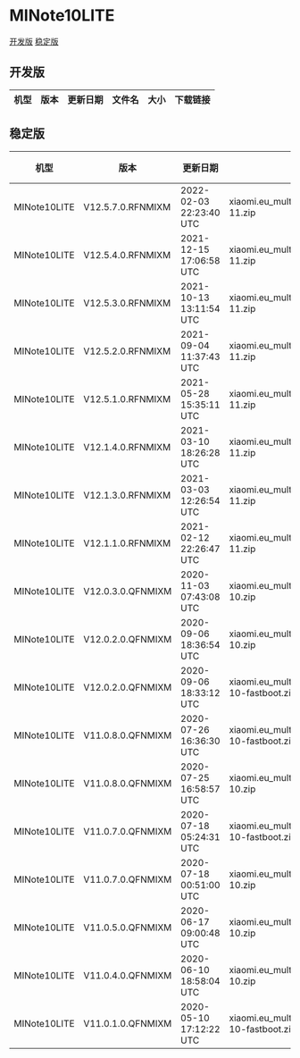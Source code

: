 # MINote10LITE
[开发版](#开发版)  [稳定版](#稳定版)
## 开发版
| 机型 | 版本 | 更新日期 | 文件名 | 大小 | 下载链接 |
| ---- | ---- | ---- | ---- | ---- | ---- |
## 稳定版
| 机型 | 版本 | 更新日期 | 文件名 | 大小 | 下载链接 |
| ---- | ---- | ---- | ---- | ---- | ---- |
| MINote10LITE | V12.5.7.0.RFNMIXM | 2022-02-03 22:23:40 UTC | xiaomi.eu_multi_MINote10LITE_V12.5.7.0.RFNMIXM_v12-11.zip | 3.0 GB | [SourceForge](https://sourceforge.net/projects/xiaomi-eu-multilang-miui-roms/files/xiaomi.eu/MIUI-STABLE-RELEASES/MIUIv12/xiaomi.eu_multi_MINote10LITE_V12.5.7.0.RFNMIXM_v12-11.zip/download) |
| MINote10LITE | V12.5.4.0.RFNMIXM | 2021-12-15 17:06:58 UTC | xiaomi.eu_multi_MINote10LITE_V12.5.4.0.RFNMIXM_v12-11.zip | 3.0 GB | [SourceForge](https://sourceforge.net/projects/xiaomi-eu-multilang-miui-roms/files/xiaomi.eu/MIUI-STABLE-RELEASES/MIUIv12/xiaomi.eu_multi_MINote10LITE_V12.5.4.0.RFNMIXM_v12-11.zip/download) |
| MINote10LITE | V12.5.3.0.RFNMIXM | 2021-10-13 13:11:54 UTC | xiaomi.eu_multi_MINote10LITE_V12.5.3.0.RFNMIXM_v12-11.zip | 3.1 GB | [SourceForge](https://sourceforge.net/projects/xiaomi-eu-multilang-miui-roms/files/xiaomi.eu/MIUI-STABLE-RELEASES/MIUIv12/xiaomi.eu_multi_MINote10LITE_V12.5.3.0.RFNMIXM_v12-11.zip/download) |
| MINote10LITE | V12.5.2.0.RFNMIXM | 2021-09-04 11:37:43 UTC | xiaomi.eu_multi_MINote10LITE_V12.5.2.0.RFNMIXM_v12-11.zip | 3.2 GB | [SourceForge](https://sourceforge.net/projects/xiaomi-eu-multilang-miui-roms/files/xiaomi.eu/MIUI-STABLE-RELEASES/MIUIv12/xiaomi.eu_multi_MINote10LITE_V12.5.2.0.RFNMIXM_v12-11.zip/download) |
| MINote10LITE | V12.5.1.0.RFNMIXM | 2021-05-28 15:35:11 UTC | xiaomi.eu_multi_MINote10LITE_V12.5.1.0.RFNMIXM_v12-11.zip | 3.1 GB | [SourceForge](https://sourceforge.net/projects/xiaomi-eu-multilang-miui-roms/files/xiaomi.eu/MIUI-STABLE-RELEASES/MIUIv12/xiaomi.eu_multi_MINote10LITE_V12.5.1.0.RFNMIXM_v12-11.zip/download) |
| MINote10LITE | V12.1.4.0.RFNMIXM | 2021-03-10 18:26:28 UTC | xiaomi.eu_multi_MINote10LITE_V12.1.4.0.RFNMIXM_v12-11.zip | 3.0 GB | [SourceForge](https://sourceforge.net/projects/xiaomi-eu-multilang-miui-roms/files/xiaomi.eu/MIUI-STABLE-RELEASES/MIUIv12/xiaomi.eu_multi_MINote10LITE_V12.1.4.0.RFNMIXM_v12-11.zip/download) |
| MINote10LITE | V12.1.3.0.RFNMIXM | 2021-03-03 12:26:54 UTC | xiaomi.eu_multi_MINote10LITE_V12.1.3.0.RFNMIXM_v12-11.zip | 3.1 GB | [SourceForge](https://sourceforge.net/projects/xiaomi-eu-multilang-miui-roms/files/xiaomi.eu/MIUI-STABLE-RELEASES/MIUIv12/xiaomi.eu_multi_MINote10LITE_V12.1.3.0.RFNMIXM_v12-11.zip/download) |
| MINote10LITE | V12.1.1.0.RFNMIXM | 2021-02-12 22:26:47 UTC | xiaomi.eu_multi_MINote10LITE_V12.1.1.0.RFNMIXM_v12-11.zip | 3.1 GB | [SourceForge](https://sourceforge.net/projects/xiaomi-eu-multilang-miui-roms/files/xiaomi.eu/MIUI-STABLE-RELEASES/MIUIv12/xiaomi.eu_multi_MINote10LITE_V12.1.1.0.RFNMIXM_v12-11.zip/download) |
| MINote10LITE | V12.0.3.0.QFNMIXM | 2020-11-03 07:43:08 UTC | xiaomi.eu_multi_MINote10LITE_V12.0.3.0.QFNMIXM_v12-10.zip | 2.7 GB | [SourceForge](https://sourceforge.net/projects/xiaomi-eu-multilang-miui-roms/files/xiaomi.eu/MIUI-STABLE-RELEASES/MIUIv12/xiaomi.eu_multi_MINote10LITE_V12.0.3.0.QFNMIXM_v12-10.zip/download) |
| MINote10LITE | V12.0.2.0.QFNMIXM | 2020-09-06 18:36:54 UTC | xiaomi.eu_multi_MINote10LITE_V12.0.2.0.QFNMIXM_v12-10.zip | 2.7 GB | [SourceForge](https://sourceforge.net/projects/xiaomi-eu-multilang-miui-roms/files/xiaomi.eu/MIUI-STABLE-RELEASES/MIUIv12/xiaomi.eu_multi_MINote10LITE_V12.0.2.0.QFNMIXM_v12-10.zip/download) |
| MINote10LITE | V12.0.2.0.QFNMIXM | 2020-09-06 18:33:12 UTC | xiaomi.eu_multi_MINote10LITE_V12.0.2.0.QFNMIXM_v12-10-fastboot.zip | 2.7 GB | [SourceForge](https://sourceforge.net/projects/xiaomi-eu-multilang-miui-roms/files/xiaomi.eu/MIUI-STABLE-RELEASES/MIUIv12/xiaomi.eu_multi_MINote10LITE_V12.0.2.0.QFNMIXM_v12-10-fastboot.zip/download) |
| MINote10LITE | V11.0.8.0.QFNMIXM | 2020-07-26 16:36:30 UTC | xiaomi.eu_multi_MINote10LITE_V11.0.8.0.QFNMIXM_v11-10-fastboot.zip | 2.3 GB | [SourceForge](https://sourceforge.net/projects/xiaomi-eu-multilang-miui-roms/files/xiaomi.eu/MIUI-STABLE-RELEASES/MIUIv11/xiaomi.eu_multi_MINote10LITE_V11.0.8.0.QFNMIXM_v11-10-fastboot.zip/download) |
| MINote10LITE | V11.0.8.0.QFNMIXM | 2020-07-25 16:58:57 UTC | xiaomi.eu_multi_MINote10LITE_V11.0.8.0.QFNMIXM_v11-10.zip | 2.3 GB | [SourceForge](https://sourceforge.net/projects/xiaomi-eu-multilang-miui-roms/files/xiaomi.eu/MIUI-STABLE-RELEASES/MIUIv11/xiaomi.eu_multi_MINote10LITE_V11.0.8.0.QFNMIXM_v11-10.zip/download) |
| MINote10LITE | V11.0.7.0.QFNMIXM | 2020-07-18 05:24:31 UTC | xiaomi.eu_multi_MINote10LITE_V11.0.7.0.QFNMIXM_v11-10-fastboot.zip | 2.3 GB | [SourceForge](https://sourceforge.net/projects/xiaomi-eu-multilang-miui-roms/files/xiaomi.eu/MIUI-STABLE-RELEASES/MIUIv11/xiaomi.eu_multi_MINote10LITE_V11.0.7.0.QFNMIXM_v11-10-fastboot.zip/download) |
| MINote10LITE | V11.0.7.0.QFNMIXM | 2020-07-18 00:51:00 UTC | xiaomi.eu_multi_MINote10LITE_V11.0.7.0.QFNMIXM_v11-10.zip | 2.3 GB | [SourceForge](https://sourceforge.net/projects/xiaomi-eu-multilang-miui-roms/files/xiaomi.eu/MIUI-STABLE-RELEASES/MIUIv11/xiaomi.eu_multi_MINote10LITE_V11.0.7.0.QFNMIXM_v11-10.zip/download) |
| MINote10LITE | V11.0.5.0.QFNMIXM | 2020-06-17 09:00:48 UTC | xiaomi.eu_multi_MINote10LITE_V11.0.5.0.QFNMIXM_v11-10.zip | 2.3 GB | [SourceForge](https://sourceforge.net/projects/xiaomi-eu-multilang-miui-roms/files/xiaomi.eu/MIUI-STABLE-RELEASES/MIUIv11/xiaomi.eu_multi_MINote10LITE_V11.0.5.0.QFNMIXM_v11-10.zip/download) |
| MINote10LITE | V11.0.4.0.QFNMIXM | 2020-06-10 18:58:04 UTC | xiaomi.eu_multi_MINote10LITE_V11.0.4.0.QFNMIXM_v11-10.zip | 2.3 GB | [SourceForge](https://sourceforge.net/projects/xiaomi-eu-multilang-miui-roms/files/xiaomi.eu/MIUI-STABLE-RELEASES/MIUIv11/xiaomi.eu_multi_MINote10LITE_V11.0.4.0.QFNMIXM_v11-10.zip/download) |
| MINote10LITE | V11.0.1.0.QFNMIXM | 2020-05-10 17:12:22 UTC | xiaomi.eu_multi_MINote10LITE_V11.0.1.0.QFNMIXM_v11-10-fastboot.zip | 2.2 GB | [SourceForge](https://sourceforge.net/projects/xiaomi-eu-multilang-miui-roms/files/xiaomi.eu/MIUI-STABLE-RELEASES/MIUIv11/xiaomi.eu_multi_MINote10LITE_V11.0.1.0.QFNMIXM_v11-10-fastboot.zip/download) |
